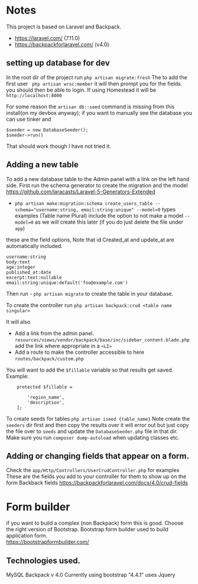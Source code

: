 # Notes

This project is based on Laravel and Backpack. 
- https://laravel.com/ (7.11.0)
- https://backpackforlaravel.com/ (v4.0)

## setting up database for dev
In the root dir of the project run `php artisan migrate:fresh`
The to add the first user ` php artisan wrsc:member`  it will then prompt you for the fields. 
you should then be able to login.  If using Homestead it will be `http://localhost:8000` 

For some reason the `artisan db::seed` command is missing from this install(on my devbox anyway);
if you want to manually see the database you can use tinker and
```
$seeder = new DatabaseSeeder();
$seeder->run()
```
That should work though I have not tried it.  


## Adding a new table 
To add a new database table to the Admin panel with a link on the left hand side. 
First run the schema generator to create the migration and the model 
https://github.com/laracasts/Laravel-5-Generators-Extended
- `php artisan make:migration:schema create_users_table --schema="username:string, email:string:unique" --model=0`  types examples (Table name Plural)  include the option to not make a model `--model=0` 
as we will create this later (if you do just delete the file under `app`)

these are the field options, Note that id Created_at and update_at  are automatically included. 
```
username:string
body:text
age:integer
published_at:date
excerpt:text:nullable
email:string:unique:default('foo@example.com')
```

Then run - `php artisan migrate` to  create the table in your database. 

To create the controller run  `php artisan backpack:crud <table name singular>`

It will also
- Add a link from the admin panel.  `resources/views/vendor/backpack/base/inc/sidebar_content.blade.php` add the link where appropriate in a `<LI>` 
- Add a route to make the controller accessible  to here `routes/backpack/custom.php` 

You will want to add the `$fillable` variable so that results get saved. 
Example:
```
    protected $fillable = 
        
        'region_name',
        'description',
    ];
 ``` 



To create seeds for tables
`php artisan iseed {table_name}`  Note  create the `seeders` dir first and then copy the results over
it will error out but just copy the file over to `seeds` and update the `DatabaseSeeder.php` file in that dir. 
Make sure you run ` composer dump-autoload ` when updating classes etc. 


## Adding or changing fields that appear on a form. 
Check the `app/Http/Controllers/UserCrudController.php` for examples 
These are the fields you add to your controller for them to show up on the form 
Backback fields
https://backpackforlaravel.com/docs/4.0/crud-fields





# Form builder
if you want to build a complex (non Backpack) form this is good. Choose the right version of Bootstrap. 
Bootstrap form builder used to build application form.  
https://bootstrapformbuilder.com/


## Technologies used. 
MySQL 
Backpack v 4.0
Currently using bootstrap "4.4.1"
uses Jquery